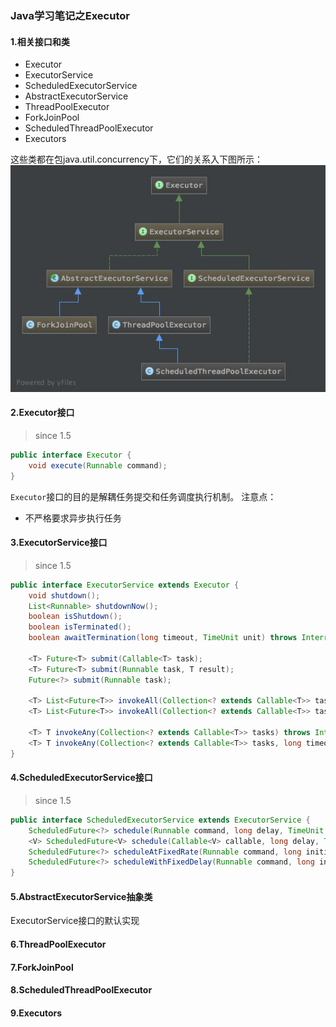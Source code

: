 ### Java学习笔记之Executor
#### 1.相关接口和类
* Executor
* ExecutorService
* ScheduledExecutorService
* AbstractExecutorService
* ThreadPoolExecutor
* ForkJoinPool
* ScheduledThreadPoolExecutor
* Executors

这些类都在包java.util.concurrency下，它们的关系入下图所示：
![](/resources/class-diagram-java-executor.jpg)
#### 2.Executor接口
> since 1.5

```java
public interface Executor {
    void execute(Runnable command);
}
```
`Executor`接口的目的是解耦任务提交和任务调度执行机制。
注意点：
* 不严格要求异步执行任务
#### 3.ExecutorService接口
> since 1.5

```java
public interface ExecutorService extends Executor {
    void shutdown();
    List<Runnable> shutdownNow();
    boolean isShutdown();
    boolean isTerminated();
    boolean awaitTermination(long timeout, TimeUnit unit) throws InterruptedException;

    <T> Future<T> submit(Callable<T> task);
    <T> Future<T> submit(Runnable task, T result);
    Future<?> submit(Runnable task);

    <T> List<Future<T>> invokeAll(Collection<? extends Callable<T>> tasks) throws InterruptedException;
    <T> List<Future<T>> invokeAll(Collection<? extends Callable<T>> tasks, long timeout, TimeUnit unit) throws InterruptedException;

    <T> T invokeAny(Collection<? extends Callable<T>> tasks) throws InterruptedException, ExecutionException;
    <T> T invokeAny(Collection<? extends Callable<T>> tasks, long timeout, TimeUnit unit) throws InterruptedException, ExecutionException;
}
```
#### 4.ScheduledExecutorService接口
> since 1.5

```java
public interface ScheduledExecutorService extends ExecutorService {
    ScheduledFuture<?> schedule(Runnable command, long delay, TimeUnit unit);
    <V> ScheduledFuture<V> schedule(Callable<V> callable, long delay, TimeUnit unit);
    ScheduledFuture<?> scheduleAtFixedRate(Runnable command, long initialDelay, long period, TimeUnit unit);
    ScheduledFuture<?> scheduleWithFixedDelay(Runnable command, long initialDelay, long period, TimeUnit unit);
}
```
#### 5.AbstractExecutorService抽象类
ExecutorService接口的默认实现
#### 6.ThreadPoolExecutor

#### 7.ForkJoinPool
#### 8.ScheduledThreadPoolExecutor
#### 9.Executors
